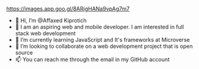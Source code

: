 https://images.app.goo.gl/8ARigHANa9vpAg7m7
- 👋 Hi, I’m @Affaxed Kiprotich
- 👀 I am an aspiring web and mobile developer. I am interested in full stack web development
- 🌱 I’m currently learning JavaScript and It's frameworks at Microverse
- 💞️ I’m looking to collaborate on a web development project that is open source
- 📫 You can reach me through the email in my GitHub account

<!---
DelhinRharl/DelhinRharl is a ✨ special ✨ repository because its `README.md` (this file) appears on your GitHub profile.
You can click the Preview link to take a look at your changes.
--->
